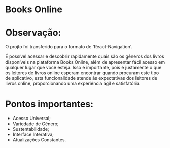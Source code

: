 # Books Online

# Observação:
O projto foi transferido para o formato de 'React-Navigation'.

É possível acessar e descobrir rapidamente quais são os gêneros dos livros disponíveis na plataforma Books Online, além de apresentar fácil acesso em qualquer lugar que você esteja. Isso é importante, pois é justamente o que os leitores de livros online esperam encontrar quando procuram este tipo de aplicativo, esta funcionalidade atende às expectativas dos leitores de livros online, proporcionando uma experiência ágil e satisfatória.

# Pontos importantes: 
- Acesso Universal;
- Variedade de Gênero;
- Sustentabilidade;
- Interface Interativa;
- Atualizações Constantes.

